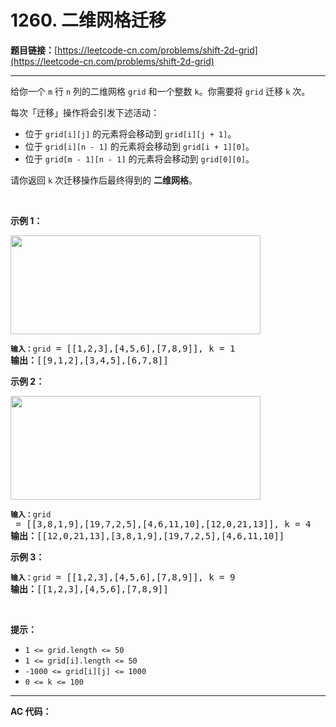 # 1260. 二维网格迁移

**题目链接：**[https://leetcode-cn.com/problems/shift-2d-grid](https://leetcode-cn.com/problems/shift-2d-grid)

---

<div class="content__1Y2H">
 <div class="notranslate">
  <p>给你一个 <code>m</code> 行 <code>n</code>&nbsp;列的二维网格&nbsp;<code>grid</code>&nbsp;和一个整数&nbsp;<code>k</code>。你需要将&nbsp;<code>grid</code>&nbsp;迁移&nbsp;<code>k</code>&nbsp;次。</p> 
  <p>每次「迁移」操作将会引发下述活动：</p> 
  <ul> 
   <li>位于 <code>grid[i][j]</code>&nbsp;的元素将会移动到&nbsp;<code>grid[i][j + 1]</code>。</li> 
   <li>位于&nbsp;<code>grid[i][n&nbsp;- 1]</code> 的元素将会移动到&nbsp;<code>grid[i + 1][0]</code>。</li> 
   <li>位于 <code>grid[m&nbsp;- 1][n - 1]</code>&nbsp;的元素将会移动到&nbsp;<code>grid[0][0]</code>。</li> 
  </ul> 
  <p>请你返回&nbsp;<code>k</code> 次迁移操作后最终得到的 <strong>二维网格</strong>。</p> 
  <p>&nbsp;</p> 
  <p><strong>示例 1：</strong></p> 
  <p><img style="height: 158px; width: 400px;" src="/aliyun-lc-upload/uploads/2019/11/16/e1-1.png" alt=""></p> 
  <pre class="language-text"><code><strong>输入：</strong>grid</code> = [[1,2,3],[4,5,6],[7,8,9]], k = 1
<strong>输出：</strong>[[9,1,2],[3,4,5],[6,7,8]]
</pre> 
  <p><strong>示例 2：</strong></p> 
  <p><img style="height: 166px; width: 400px;" src="/aliyun-lc-upload/uploads/2019/11/16/e2-1.png" alt=""></p> 
  <pre class="language-text"><code><strong>输入：</strong>grid</code> = [[3,8,1,9],[19,7,2,5],[4,6,11,10],[12,0,21,13]], k = 4
<strong>输出：</strong>[[12,0,21,13],[3,8,1,9],[19,7,2,5],[4,6,11,10]]
</pre> 
  <p><strong>示例 3：</strong></p> 
  <pre class="language-text"><code><strong>输入：</strong>grid</code> = [[1,2,3],[4,5,6],[7,8,9]], k = 9
<strong>输出：</strong>[[1,2,3],[4,5,6],[7,8,9]]
</pre> 
  <p>&nbsp;</p> 
  <p><strong>提示：</strong></p> 
  <ul> 
   <li><code>1 &lt;= grid.length &lt;= 50</code></li> 
   <li><code>1 &lt;= grid[i].length &lt;= 50</code></li> 
   <li><code>-1000 &lt;= grid[i][j] &lt;= 1000</code></li> 
   <li><code>0 &lt;= k &lt;= 100</code></li> 
  </ul> 
 </div>
</div>

---

**AC 代码：**

```java

```